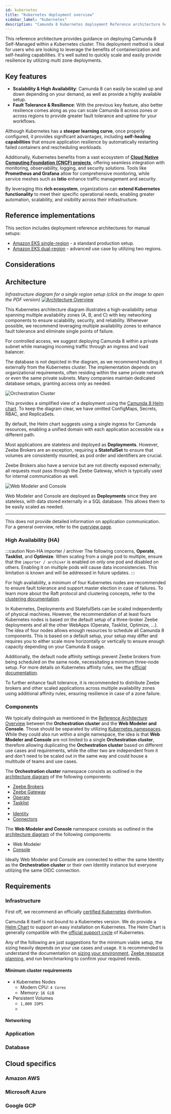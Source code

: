 ```yaml
---
id: kubernetes
title: "Kubernetes deployment overview"
sidebar_label: "Kubernetes"
description: "Camunda 8 Kubernetes deployment Reference architecture home"
---
```


This reference architecture provides guidance on deploying Camunda 8 Self-Managed within a Kubernetes cluster. This deployment method is ideal for users who are looking to leverage the benefits of containerization and self-healing capabilities. It's well suited to quickly scale and easily provide resilience by utilizing multi zone deployments.

## Key features

- **Scalability & High Availability**: Camunda 8 can easily be scaled up and down depending on your demand, as well as provide a highly available setup.
- **Fault Tolerance & Resilience**: With the previous key feature, also better resilience comes along as you can scale Camunda 8 across zones or across regions to provide greater fault tolerance and uptime for your workflows.

Although Kubernetes has a **steeper learning curve**, once properly configured, it provides significant advantages, including **self-healing capabilities** that ensure application resilience by automatically restarting failed containers and rescheduling workloads.

Additionally, Kubernetes benefits from a vast ecosystem of **[Cloud Native Computing Foundation (CNCF) projects](https://www.cncf.io/)**, offering seamless integration with monitoring, observability, logging, and security solutions. Tools like **Prometheus and Grafana** allow for comprehensive monitoring, while service meshes such as **Istio** enhance traffic management and security.

By leveraging this **rich ecosystem**, organizations can **extend Kubernetes functionality** to meet their specific operational needs, enabling greater automation, scalability, and visibility across their infrastructure.

## Reference implementations

This section includes deployment reference architectures for manual setups:

- [Amazon EKS single-region](/versioned_docs/version-8.7/self-managed/setup/deploy/amazon/amazon-eks/terraform-setup.md) - a standard production setup.
- [Amazon EKS dual-region](/versioned_docs/version-8.7/self-managed/setup/deploy/amazon/amazon-eks/dual-region.md) - advanced use case by utilizing two regions.

## Considerations

## Architecture

_Infrastructure diagram for a single region setup (click on the image to open the PDF version)_
[![Architecture Overview](./img/k8s-single.jpg)](./img/k8s-single.pdf)

This Kubernetes architecture diagram illustrates a high-availability setup spanning multiple availability zones (A, B, and C) with key networking components to ensure scalability, security, and reliability. Whenever possible, we recommend leveraging multiple availability zones to enhance fault tolerance and eliminate single points of failure.

For controlled access, we suggest deploying Camunda 8 within a private subnet while managing incoming traffic through an ingress and load balancer.

The database is not depicted in the diagram, as we recommend handling it externally from the Kubernetes cluster. The implementation depends on organizational requirements, often residing within the same private network or even the same private subnets. Many companies maintain dedicated database setups, granting access only as needed.

![Orchestration Cluster](./img/k8s-cluster-view-orchestration.jpg)

This provides a simplified view of a deployment using the [Camunda 8 Helm chart](/versioned_docs/version-8.7/self-managed/setup/install.md). To keep the diagram clear, we have omitted ConfigMaps, Secrets, RBAC, and ReplicaSets.

By default, the Helm chart suggests using a single ingress for Camunda resources, enabling a unified domain with each application accessible via a different path.

Most applications are stateless and deployed as **Deployments**. However, Zeebe Brokers are an exception, requiring a **StatefulSet** to ensure that volumes are consistently mounted, as pod order and identifiers are crucial.

Zeebe Brokers also have a service but are not directly exposed externally; all requests must pass through the Zeebe Gateway, which is typically used for internal communication as well.

![Web Modeler and Console](./img/k8s-cluster-view-managing.jpg)

Web Modeler and Console are deployed as **Deployments** since they are stateless, with data stored externally in a SQL database. This allows them to be easily scaled as needed.

---

This does not provide detailed information on application communication. For a general overview, refer to the [overview page](/versioned_docs/version-8.7/self-managed/reference-architecture/reference-architecture.md#architecture).

### High Availability (HA)

:::caution Non-HA importer / archiver
The following concerns, **Operate**, **Tasklist**, and **Optimize**.
When scaling from a single pod to multiple, ensure that the `importer / archiver` is enabled on only one pod and disabled on others. Enabling it on multiple pods will cause data inconsistencies. This limitation is known and will be addressed in future updates.
:::

For high availability, a minimum of four Kubernetes nodes are recommended to ensure fault tolerance and support master election in case of failures. To learn more about the Raft protocol and clustering concepts, refer to the [clustering documentation](/versioned_docs/version-8.7/components/zeebe/technical-concepts/clustering.md).

In Kubernetes, Deployments and StatefulSets can be scaled independently of physical machines. However, the recommendation of at least fours Kubernetes nodes is based on the default setup of a three-broker Zeebe deployments and all the other WebApps (Operate, Tasklist, Optimize, ...). The idea of four nodes allows enough resources to schedule all Camunda 8 components. This is based on a default setup, your setup may differ and requires you to either scale more horizontally or vertically to ensure enough capacity depending on your Camunda 8 usage.

Additionally, the default node affinity settings prevent Zeebe brokers from being scheduled on the same node, necessitating a minimum three-node setup. For more details on Kubernetes affinity rules, see the [official documentation](https://kubernetes.io/docs/concepts/scheduling-eviction/assign-pod-node/).

To further enhance fault tolerance, it is recommended to distribute Zeebe brokers and other scaled applications across multiple availability zones using additional affinity rules, ensuring resilience in case of a zone failure.

### Components

We typically distinguish as mentioned in the [Reference Architecture Overview](/versioned_docs/version-8.7/self-managed/reference-architecture/reference-architecture.md#architecture) between the **Orchestration cluster** and the **Web Modeler and Console**. Those should be separated by utilizing [Kubernetes namespaces](https://kubernetes.io/docs/concepts/overview/working-with-objects/namespaces/). While they could also run within a single namespace, the idea is that **Web Modeler and Console** are not limited to a single **Orchestration cluster**, therefore allowing duplicating the **Orchestration cluster** based on different use cases and requirements, while the other two are independent from it and don't need to be scaled out in the same way and could house a multitude of teams and use cases.

The **Orchestration cluster** namespace consists as outlined in the [architecture diagram](#architecture) of the following components:

- [Zeebe Brokers](/versioned_docs/version-8.7/components/zeebe/technical-concepts/architecture.md#brokers)
- [Zeebe Gateway](/versioned_docs/version-8.7/self-managed/zeebe-deployment/zeebe-gateway/zeebe-gateway-overview.md)
- [Operate](/versioned_docs/version-8.7/components/operate/operate-introduction.md)
- [Tasklist](/versioned_docs/version-8.7/components/tasklist/introduction-to-tasklist.md)
- <!-- TODO: fix link [Optimize](/optimize_versioned_docs/version-3.15.0/components/what-is-optimize.md) -->
- [Identity](/versioned_docs/version-8.7/self-managed/identity/what-is-identity.md)
- [Connectors](/versioned_docs/version-8.7/components/connectors/introduction.md)

The **Web Modeler and Console** namespace consists as outlined in the [architecture diagram](#architecture) of the following components:

- Web Modeler <!-- TODO: we don't even have a page on this, since it was originially just a SaaS product -->
- [Console](/versioned_docs/version-8.7/self-managed/console-deployment/overview.md)

Ideally Web Modeler and Console are connected to either the same Identity as the **Orchestration cluster** or their own Identity instance but everyone utilizing the same OIDC connection.

## Requirements

### Infrastructure

First off, we recommend an officially [certified Kubernetes](https://www.cncf.io/training/certification/software-conformance/#benefits) distribution.

Camunda 8 itself is not bound to a Kubernetes version. We do provide a [Helm Chart](/versioned_docs/version-8.7/self-managed/setup/install.md) to support an easy installation on Kubernetes. The Helm Chart is generally compatible with the [official support cycle](https://kubernetes.io/releases/) of Kubernetes.

Any of the following are just suggestions for the minimum viable setup, the sizing heavily depends on your use cases and usage. It is recommended to understand the documentation on [sizing your environment](/versioned_docs/version-8.7/components/best-practices/architecture/sizing-your-environment.md), [Zeebe resource planning](/versioned_docs/version-8.7/self-managed/zeebe-deployment/operations/resource-planning.md), and run benchmarking to confirm your required needs.

#### Minimum cluster requirements

- `4` Kubernetes Nodes
  - Modern CPU: `4 Cores`
  - Memory: `16 GiB`
- Persistent Volumes
  - `1,000 IOPS`
  - <!-- TODO: check minimal disk size based on what the helm chart does -->

#### Networking

### Application

### Database

## Cloud specifics

### Amazon AWS

### Microsoft Azure

### Google GCP
